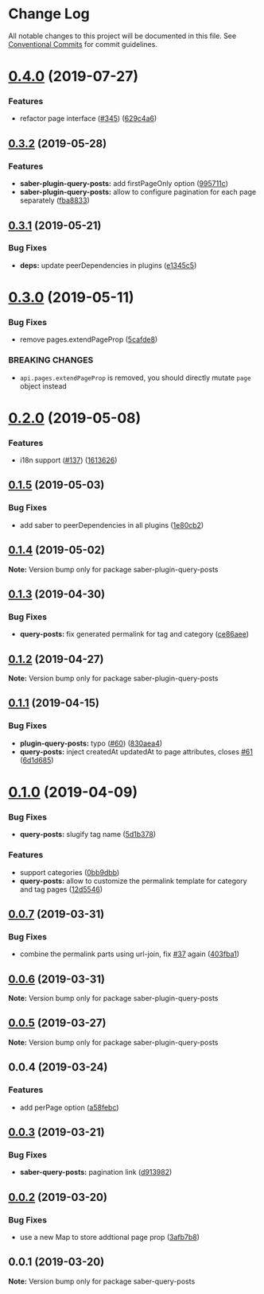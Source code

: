 # Change Log

All notable changes to this project will be documented in this file.
See [Conventional Commits](https://conventionalcommits.org) for commit guidelines.

# [0.4.0](https://github.com/saberland/saber/compare/saber-plugin-query-posts@0.3.2...saber-plugin-query-posts@0.4.0) (2019-07-27)

### Features

- refactor page interface ([#345](https://github.com/saberland/saber/issues/345)) ([629c4a6](https://github.com/saberland/saber/commit/629c4a6))

## [0.3.2](https://github.com/saberland/saber/compare/saber-plugin-query-posts@0.3.1...saber-plugin-query-posts@0.3.2) (2019-05-28)

### Features

- **saber-plugin-query-posts:** add firstPageOnly option ([995711c](https://github.com/saberland/saber/commit/995711c))
- **saber-plugin-query-posts:** allow to configure pagination for each page separately ([fba8833](https://github.com/saberland/saber/commit/fba8833))

## [0.3.1](https://github.com/egoist/saber/compare/saber-plugin-query-posts@0.3.0...saber-plugin-query-posts@0.3.1) (2019-05-21)

### Bug Fixes

- **deps:** update peerDependencies in plugins ([e1345c5](https://github.com/egoist/saber/commit/e1345c5))

# [0.3.0](https://github.com/egoist/saber/compare/saber-plugin-query-posts@0.2.0...saber-plugin-query-posts@0.3.0) (2019-05-11)

### Bug Fixes

- remove pages.extendPageProp ([5cafde8](https://github.com/egoist/saber/commit/5cafde8))

### BREAKING CHANGES

- `api.pages.extendPageProp` is removed, you should directly mutate `page` object instead

# [0.2.0](https://github.com/egoist/saber/compare/saber-plugin-query-posts@0.1.5...saber-plugin-query-posts@0.2.0) (2019-05-08)

### Features

- i18n support ([#137](https://github.com/egoist/saber/issues/137)) ([1613626](https://github.com/egoist/saber/commit/1613626))

## [0.1.5](https://github.com/egoist/saber/compare/saber-plugin-query-posts@0.1.4...saber-plugin-query-posts@0.1.5) (2019-05-03)

### Bug Fixes

- add saber to peerDependencies in all plugins ([1e80cb2](https://github.com/egoist/saber/commit/1e80cb2))

## [0.1.4](https://github.com/egoist/saber/compare/saber-plugin-query-posts@0.1.3...saber-plugin-query-posts@0.1.4) (2019-05-02)

**Note:** Version bump only for package saber-plugin-query-posts

## [0.1.3](https://github.com/egoist/saber/compare/saber-plugin-query-posts@0.1.2...saber-plugin-query-posts@0.1.3) (2019-04-30)

### Bug Fixes

- **query-posts:** fix generated permalink for tag and category ([ce86aee](https://github.com/egoist/saber/commit/ce86aee))

## [0.1.2](https://github.com/egoist/saber/compare/saber-plugin-query-posts@0.1.1...saber-plugin-query-posts@0.1.2) (2019-04-27)

**Note:** Version bump only for package saber-plugin-query-posts

## [0.1.1](https://github.com/egoist/saber/compare/saber-plugin-query-posts@0.1.0...saber-plugin-query-posts@0.1.1) (2019-04-15)

### Bug Fixes

- **plugin-query-posts:** typo ([#60](https://github.com/egoist/saber/issues/60)) ([830aea4](https://github.com/egoist/saber/commit/830aea4))
- **query-posts:** inject createdAt updatedAt to page attributes, closes [#61](https://github.com/egoist/saber/issues/61) ([6d1d685](https://github.com/egoist/saber/commit/6d1d685))

# [0.1.0](https://github.com/egoist/saber/compare/saber-plugin-query-posts@0.0.7...saber-plugin-query-posts@0.1.0) (2019-04-09)

### Bug Fixes

- **query-posts:** slugify tag name ([5d1b378](https://github.com/egoist/saber/commit/5d1b378))

### Features

- support categories ([0bb9dbb](https://github.com/egoist/saber/commit/0bb9dbb))
- **query-posts:** allow to customize the permalink template for category and tag pages ([12d5546](https://github.com/egoist/saber/commit/12d5546))

## [0.0.7](https://github.com/egoist/saber/compare/saber-plugin-query-posts@0.0.6...saber-plugin-query-posts@0.0.7) (2019-03-31)

### Bug Fixes

- combine the permalink parts using url-join, fix [#37](https://github.com/egoist/saber/issues/37) again ([403fba1](https://github.com/egoist/saber/commit/403fba1))

## [0.0.6](https://github.com/egoist/saber/compare/saber-plugin-query-posts@0.0.5...saber-plugin-query-posts@0.0.6) (2019-03-31)

**Note:** Version bump only for package saber-plugin-query-posts

## [0.0.5](https://github.com/egoist/saber/compare/saber-plugin-query-posts@0.0.4...saber-plugin-query-posts@0.0.5) (2019-03-27)

**Note:** Version bump only for package saber-plugin-query-posts

## 0.0.4 (2019-03-24)

### Features

- add perPage option ([a58febc](https://github.com/egoist/saber/commit/a58febc))

## [0.0.3](https://github.com/egoist/saber/compare/saber-query-posts@0.0.2...saber-query-posts@0.0.3) (2019-03-21)

### Bug Fixes

- **saber-query-posts:** pagination link ([d913982](https://github.com/egoist/saber/commit/d913982))

## [0.0.2](https://github.com/egoist/saber/compare/saber-query-posts@0.0.1...saber-query-posts@0.0.2) (2019-03-20)

### Bug Fixes

- use a new Map to store addtional page prop ([3afb7b8](https://github.com/egoist/saber/commit/3afb7b8))

## 0.0.1 (2019-03-20)

**Note:** Version bump only for package saber-query-posts
